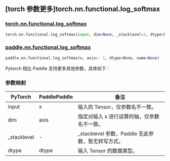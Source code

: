 ## [torch 参数更多]torch.nn.functional.log_softmax

### [torch.nn.functional.log_softmax](https://pytorch.org/docs/stable/generated/torch.nn.functional.log_softmax.html#torch.nn.functional.log_softmax)

```python
torch.nn.functional.log_softmax(input, dim=None, _stacklevel=3, dtype=None)
```

### [paddle.nn.functional.log_softmax](https://www.paddlepaddle.org.cn/documentation/docs/zh/api/paddle/nn/functional/log_softmax_cn.html)

```python
paddle.nn.functional.log_softmax(x, axis=- 1, dtype=None, name=None)
```

Pytorch 相比 Paddle 支持更多其他参数，具体如下：

### 参数映射

| PyTorch      | PaddlePaddle | 备注                                               |
| ------------ | ------------ | -------------------------------------------------- |
| input        | x            | 输入的 Tensor，仅参数名不一致。                    |
| dim          | axis         | 指定对输入 x 进行运算的轴，仅参数名不一致。        |
| \_stacklevel | -            | \_stacklevel 参数，Paddle 无此参数，暂无转写方式。 |
| dtype        | dtype        | 输入 Tensor 的数据类型。                           |
